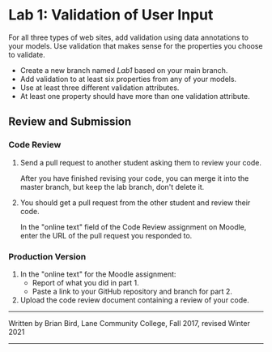 # Lab 1: Validation of User Input

For all three types of web sites, add validation using data annotations to your models. Use validation that makes sense for the properties you choose to validate.

-   Create a new branch named *Lab1* based on your main branch.
-   Add validation to at least six properties from any of your models.
-   Use at least three different validation attributes.
-   At least one property should have more than one validation attribute.



## Review and Submission

### Code Review

1. Send a pull request to another student asking them to review your code.

   After you have finished revising your code, you can merge it into the master branch, but keep the lab branch, don't delete it.

2. You should get a pull request from the other student and review their code.

   In the "online text" field of the Code Review assignment on Moodle, enter the URL of the pull request you responded to.

### Production Version

1.  In the "online text" for the Moodle assignment:
    - Report of what you did in part 1.
    - Paste a link to your GitHub repository and branch for part 2.
2.  Upload the code review document containing a review of your code.



------

Written by Brian Bird, Lane Community College, Fall 2017, revised Winter 2021

------

